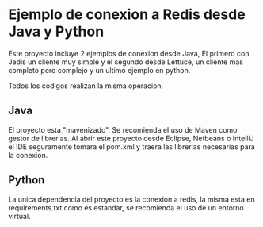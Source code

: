 # Ejemplo de conexion a Redis desde Java y Python

Este proyecto incluye 2 ejemplos de conexion desde Java, El primero con Jedis un cliente muy simple y el segundo desde Lettuce, un cliente mas completo pero complejo y un ultimo ejemplo en python.

Todos los codigos realizan la misma operacion.

## Java
El proyecto esta "mavenizado". Se recomienda el uso de Maven como gestor de librerias.
Al abrir este proyecto desde Eclipse, Netbeans o IntelliJ el IDE seguramente tomara el pom.xml y traera las librerias necesarias para la conexion.

## Python
La unica dependencia del proyecto es la conexion a redis, la misma esta en requirements.txt como es estandar, se recomienda el uso de un entorno virtual.
